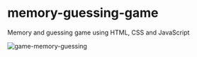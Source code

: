 # memory-guessing-game
Memory and guessing game using HTML, CSS and JavaScript

![game-memory-guessing](https://user-images.githubusercontent.com/24768132/81486243-09888100-9219-11ea-8211-d88cbd39a235.gif)
